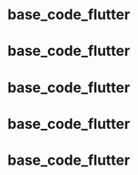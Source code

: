 # base_code_flutter
# base_code_flutter
# base_code_flutter
# base_code_flutter
# base_code_flutter
